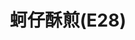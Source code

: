 ---
title: "蚵仔酥煎(E28)"
description: "蚵仔酥煎(E28)"
layout: shop
keywords:
  - 美食競賽
  - 台灣美食
  - 美食精選
datePublished: "2025-06-30"
dateModified: "2025-07-07"
city: "花蓮縣"
district: "花蓮市"
address: "花蓮縣花蓮市東大門夜市原住民一條街E28"
phone: ""
geo: "23.971772714571323, 121.61199023252192"
google_map: "https://maps.app.goo.gl/eM7i71RvrgRfzATZA"
footinder: "https://footinder.com.tw/%E8%8A%B1%E8%93%AE%E7%B8%A3%E8%8A%B1%E8%93%AE%E5%B8%82/362065/"
official: ""
award:
  - name: "夜市王"
    year: "2024"
    entries:
      - nightMarket: "東大門夜市"
        food_type: "蚵仔煎"
        rank: "第四名"

---